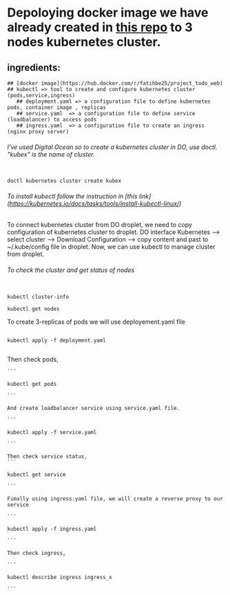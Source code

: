 # Depoloying docker image we have already created in [this repo](https://github.com/fatihbe25/project_todo) to 3 nodes kubernetes cluster.

## ingredients: 
    ## [docker image](https://hub.docker.com/r/fatihbe25/project_todo_web) 
    ## kubectl => tool to create and configure kubernetes cluster (pods,service,ingress) 
       ## deployment.yaml => a configuration file to define kubernetes pods, container image , replicas 
       ## service.yaml  => a configuration file to define service (loadbalancer) to access pods
       ## ingress.yaml  => a configuration file to create an ingress (nginx proxy server)
    
   
  ###### I've used Digital Ocean so to create a kubernetes cluster in DO, use doctl. "kubex" is the name of cluster. 
  
  ```
  
  doctl kubernetes cluster create kubex 
  
  ```
  
  ###### To install kubectl follow the instruction in [this link] (https://kubernetes.io/docs/tasks/tools/install-kubectl-linux/) 
  
  
  To  connect kubernetes cluster from DO droplet, we need to copy configuration of kubernetes cluster to droplet.
  DO interface Kubernetes --> select cluster --> Download Configuration --> copy content and past to  ~/.kube/config   file in droplet. 
  Now, we can use kubectl to manage cluster from droplet. 
   
  ###### To check the cluster and get status of nodes 
  
  ```
  
  kubectl cluster-info 
  
  kubectl get nodes 
  
  ```
  
  To create 3-replicas of pods we will use deployement.yaml file  
  
   ```
   
   kubectl apply -f deployment.yaml 
      
   ```
   
   Then check pods, 
   
    ```
    
    kubectl get pods 
    
    ```
   
    And create loadbalancer service using service.yaml file. 
    
    ```
    
    kubectl apply -f service.yaml
    
    ```
  
    Then check service status, 
    ```
    
    kubectl get service 
    
    ```
  
    Fimally using ingress.yaml file, we will create a reverse proxy to our service
    
    ```
    
    kubectl apply -f ingress.yaml
    
    ```
  
    Then check ingress, 
    
    ```
    
    kubectl describe ingress ingress_x
    
    ```
    
  
  
